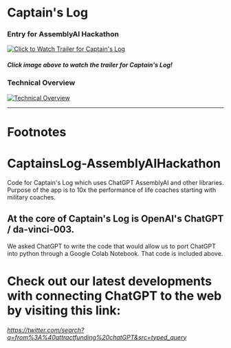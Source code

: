 # Captain's Log
### Entry for AssemblyAI Hackathon
[![Click to Watch Trailer for Captain's Log](https://img.youtube.com/vi/cPaiItBk0rE/0.jpg)](https://www.youtube.com/watch?v=cPaiItBk0rE)
##### Click image above to watch the trailer for Captain's Log!


### Technical Overview
[![Technical Overview](https://img.youtube.com/vi/8TKglpfkc7A/0.jpg)](https://www.youtube.com/watch?v=8TKglpfkc7A)


---
# Footnotes

# CaptainsLog-AssemblyAIHackathon
Code for Captain's Log which uses ChatGPT AssemblyAI and other libraries. Purpose of the app is to 10x the performance of life coaches starting with military coaches.

## At the core of Captain's Log is OpenAI's ChatGPT / da-vinci-003.
We asked ChatGPT to write the code that would allow us to port ChatGPT into python through a Google Colab Notebook. That code is included above.

# Check out our latest developments with connecting ChatGPT to the web by visiting this link:
###### https://twitter.com/search?q=from%3A%40attractfunding%20chatGPT&src=typed_query
